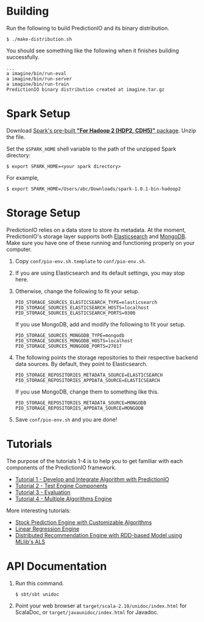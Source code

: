 Building
========

Run the following to build PredictionIO and its binary distribution.
```
$ ./make-distribution.sh
```

You should see something like the following when it finishes building
successfully.
```
...
a imagine/bin/run-eval
a imagine/bin/run-server
a imagine/bin/run-train
PredictionIO binary distribution created at imagine.tar.gz
```

Spark Setup
===========

Download [Spark's pre-built **"For Hadoop 2 (HDP2, CDH5)"**
package](http://spark.apache.org/downloads.html). Unzip the file.

Set the `$SPARK_HOME` shell variable to the path of the unzipped Spark directory:
```
$ export SPARK_HOME=<your spark directory>
```

For example,
```
$ export SPARK_HOME=/Users/abc/Downloads/spark-1.0.1-bin-hadoop2
```


Storage Setup
=============

PredictionIO relies on a data store to store its metadata. At the moment,
PredictionIO's storage layer supports both
[Elasticsearch](http://www.elasticsearch.org/) and
[MongoDB](http://www.mongodb.org/). Make sure you have one of these running and
functioning properly on your computer.

1. Copy ``conf/pio-env.sh.template`` to ``conf/pio-env.sh``.

2. If you are using Elasticsearch and its default settings, you may stop here.

3. Otherwise, change the following to fit your setup.
   ```
   PIO_STORAGE_SOURCES_ELASTICSEARCH_TYPE=elasticsearch
   PIO_STORAGE_SOURCES_ELASTICSEARCH_HOSTS=localhost
   PIO_STORAGE_SOURCES_ELASTICSEARCH_PORTS=9300
   ```
   If you use MongoDB, add and modify the following to fit your setup.
   ```
   PIO_STORAGE_SOURCES_MONGODB_TYPE=mongodb
   PIO_STORAGE_SOURCES_MONGODB_HOSTS=localhost
   PIO_STORAGE_SOURCES_MONGODB_PORTS=27017
   ```

4. The following points the storage repositories to their respective backend
   data sources. By default, they point to Elasticsearch.
   ```
   PIO_STORAGE_REPOSITORIES_METADATA_SOURCE=ELASTICSEARCH
   PIO_STORAGE_REPOSITORIES_APPDATA_SOURCE=ELASTICSEARCH
   ```
   If you use MongoDB, change them to something like this.
   ```
   PIO_STORAGE_REPOSITORIES_METADATA_SOURCE=MONGODB
   PIO_STORAGE_REPOSITORIES_APPDATA_SOURCE=MONGODB
   ```

5. Save ``conf/pio-env.sh`` and you are done!


Tutorials
=========

The purpose of the tutorials 1-4 is to help you to get familiar with each
components of the PredictionIO framework.

- [Tutorial 1 - Develop and Integrate Algorithm with PredictionIO
  ](examples/src/main/java/recommendations/tutorial1-develop.md)
- [Tutorial 2 - Test Engine Components
  ](examples/src/main/java/recommendations/tutorial2-runner.md)
- [Tutorial 3 -
  Evaluation](examples/src/main/java/recommendations/tutorial3-evaluation.md)
- [Tutorial 4 - Multiple Algorithms
  Engine](examples/src/main/java/recommendations/tutorial4-multialgo.md)

More interesting tutorials:
- [Stock Prediction Engine with Customizable
  Algorithms](examples/src/main/scala/stock/README.md)
- [Linear Regression Engine](examples/scala-local-regression/README.md)
- [Distributed Recommendation Engine with RDD-based Model using MLlib's
  ALS](examples/scala-recommendations/README.md)


API Documentation
=================

1.  Run this command.
    ```
    $ sbt/sbt unidoc
    ```

2.  Point your web browser at `target/scala-2.10/unidoc/index.html` for
    ScalaDoc, or `target/javaunidoc/index.html` for Javadoc.
